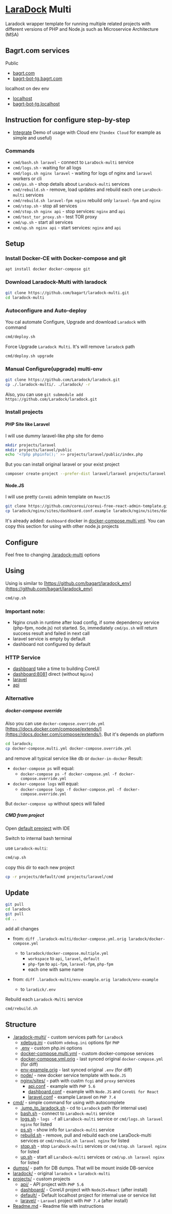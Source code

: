 # [LaraDock](https://github.com/laradock/laradock) Multi
Laradock wrapper template for running multiple related projects with different versions of PHP and Node.js such as Microservice Architecture (MSA)

## Bagrt.com services
Public
- [bagrt.com](https://bagrt.com/)
- [bagrt-bot-tg.bagrt.com](https://bagrt-bot-tg.bagrt.com/)

localhost on dev env
- [localhost](http://localhost/)
- [bagrt-bot-tg.localhost](http://bagrt-bot-tg.localhost/)

## Instruction for configure step-by-step
- [Integrate](Integrate.md) Demo of usage with Cloud env (`Yandex Cloud` for example as simple and useful) 

### Commands
- `cmd/bash.sh laravel` - connect to `LaraDock-multi` service
- `cmd/logs.sh` - waiting for all logs
- `cmd/logs.sh nginx laravel` - waiting for logs of nginx and `laravel` workers or cli
- `cmd/ps.sh` - shop details about `LaraDock-multi` services
- `cmd/rebuild.sh` - remove, load updates and rebuild each one `LaraDock-multi` services
- `cmd/rebuild.sh laravel-fpm nginx` rebuild only `laravel-fpm` and `nginx`
- `cmd/stop.sh` - stop all services
- `cmd/stop.sh nginx api` - stop services: `nginx` and `api`
- `cmd/test_tor_proxy.sh` - test TOR proxy
- `cmd/up.sh` - start all services
- `cmd/up.sh nginx api` - start services: `nginx` and `api`

## Setup

### Install Docker-CE with Docker-compose and git
```bash
apt install docker docker-compose git
```
### Download Laradock-Multi with laradock
```bash
git clone https://github.com/bagart/laradock-multi.git
cd laradock-multi
```

### Autoconfigure and Auto-deploy
You cal automate Configure, Upgrade and download `Laradock` with command
```bash
cmd/deploy.sh
```

Force Upgrade `Laradock Multi`. It's will remove `laradock` path
```bash
cmd/deploy.sh upgrade
```

### Manual Configure(upgrade) multi-env
```bash
git clone https://github.com/Laradock/laradock.git
cp ./.laradock-multi/. ./laradock/ -r
```

Also, you can use `git submodule add https://github.com/Laradock/laradock.git`

### Install projects

#### PHP Site like Laravel

I will use dummy laravel-like php site for demo
```bash
mkdir projects/laravel
mkdir projects/laravel/public
echo '<?php phpinfo();' >> projects/laravel/public/index.php
```

But you can install original laravel or your exist project
```bash
composer create-project --prefer-dist laravel/laravel projects/laravel
```

#### Node.JS
I will use pretty `CoreUi` admin template on `ReactJS`
```bash
git clone https://github.com/coreui/coreui-free-react-admin-template.git projects/dashboard
cp laradock/nginx/sites/dashboard.conf.example laradock/nginx/sites/dashboard.conf
```
It's already added: `dashboard` docker in [docker-compose.multi.yml](docker-compose.multi.yml).
You can copy this section for using with other node.js projects

## Configure
Feel free to changing [.laradock-multi](.laradock-multi) options

## Using

Using is similar to [https://github.com/bagart/laradock_env](https://github.com/bagart/laradock_env)
```bash
cmd/up.sh
```

### Important note: 
  - Nginx crush in runtime after load config, if some dependency service (php-fpm, node.js) not started. 
    So, immediately `cmd/ps.sh` will return success result and failed in next call
  - laravel service is empty by default
  - dashboard not configured  by default

### HTTP Service
- [dashboard](http://dashboard.localhost/) take a time to building CoreUI
- [dashboard:8081](http://dashboard.localhost:8081/) direct (without `Nginx`)
- [laravel](http://laravel.localhost/)
- [api](http://api.localhost/)

### Alternative
##### docker-compose override
Also you can use `docker-compose.override.yml` [https://docs.docker.com/compose/extends/](https://docs.docker.com/compose/extends/).
But it's depends on platform 
```bash
cd laradock;
cp docker-compose.multi.yml docker-compose.override.yml
```
and remove all typical service like db or `docker-in-docker`
Result:
 - `docker-compose ps` will equal: 
   - `docker-compose ps -f docker-compose.yml -f docker-compose.override.yml`
 - `docker-compose logs` will equal:
   - `docker-compose logs -f docker-compose.yml -f docker-compose.override.yml`

But `docker-compose up` without specs will failed 
   

##### CMD from project

Open [default preoject](projects/default) with IDE

Switch to internal bash terminal

use `Laradock-multi`:
```bash
cmd/up.sh
```

copy this dir to each new project
```bash
cp -r projects/default/cmd projects/laravel/cmd 
```

## Update

```bash
git pull
cd laradock
git pull
cd ..
```
add all changes

- from: `diff .laradock-multi/docker-compose.yml.orig laradock/docker-compose.yml`
  - to `laradock/docker-compose.multiple.yml`
    - `workspace` to `api`, `laravel`, `default`
    - `php-fpm` to `api-fpm`, `laravel-fpm`, `php-fpm`
    - each one with same name

- from: `diff .laradock-multi/env-example.orig laradock/env-example`
  - to `laradick/.env`

Rebuild each `Laradock-Multi` service
```bash
cmd/rebuild.sh
```

## Structure
- [.laradock-multi/](.laradock-multi) - custom services path for `LaraDock`
    - [xdebug.ini](.laradock-multi/xdebug.ini) - custom `xdebug.ini` options fpr `PHP`
    - [.env](.laradock-multi/xdebug.ini) - custom php.ini options
    - [docker-compose.multi.yml](.laradock-multi/docker-compose.multi.yml) - custom docker-compose services
    - [docker-compose.yml.orig](.laradock-multi/docker-compose.yml.orig) - last synced original `docker-compose.yml` (for diff)
    - [env-example.orig](.laradock-multi/env-example.orig) - last synced original `.env` (for diff)
    - [node/](node) - new docker service template with `Node.JS`
    - [nginx/sites/](.laradock-multi/nginx/sites) - path with custm `fcgi` and `proxy` services
        - [api.conf](.laradock-multi/nginx/sites/api.conf) - example with `PHP 5.6`
        - [dashboard.conf](.laradock-multi/nginx/sites/dashboard.conf) - example with `Node.JS` and `CoreUi for React`
        - [laravel.conf](.laradock-multi/nginx/sites/laravel.conf) - example Laravel on `PHP 7.4`
- [cmd/](cmd) - simple command for using with autocomplete
    - [.jump_to_laradock.sh](cmd/.jump_to_laradock.sh) - cd to `LaraDock` path (for internal use)
    - [bash.sh](cmd/bash.sh) - connect to `LaraDock-multi` service
    - [logs.sh](cmd/logs.sh) - `logs -f` all `LaraDock-multi` service or `cmd/logs.sh laravel nginx` for listed
    - [ps.sh](cmd/ps.sh) - show info for `LaraDock-multi` service
    - [rebuild.sh](cmd/rebuild.sh) - remove, pull and rebuild each one LaraDock-multi services or `cmd/rebuild.sh laravel nginx` for listed
    - [stop.sh](cmd/stop.sh) - stop `LaraDock-multi` services or `cmd/stop.sh laravel nginx` for listed
    - [up.sh](cmd/up.sh) - start all `LaraDock-multi` services or `cmd/up.sh laravel nginx` for listed
 - [dumps/](dumps) - path for DB dumps. That will be mount inside DB-service
 - [laradock/](laradock) - original `laradock` + `laradock-multi`
 - [projects/](projects) - custom projects
   - [api/](projects/api) - API project with `PHP 5.6`
   - [dashboard/](projects/dashboard) - CoreUI project with `NodeJS`+`React` (after install)
   - [default/](projects/default) - Default localhost project for internal use or service list
   - [laravel/](projects/laravel) - `Laravel` project  with `PHP 7.4` (after install)
- [Readme.md](Readme.md) - Readme file with instructions

